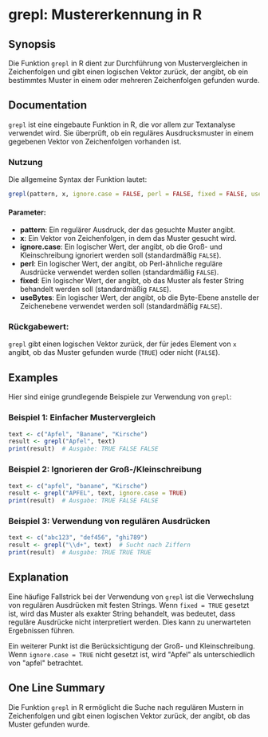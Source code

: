 <!--
Meta Description: # grepl: Mustererkennung in R ## Synopsis Die Funktion `grepl` in R dient zur Durchführung von Mustervergleichen in Zeichenfolgen und gibt einen logis...
Meta Keywords: der, false, grepl, die, von
-->

# grepl: Mustererkennung in R

## Synopsis
Die Funktion `grepl` in R dient zur Durchführung von Mustervergleichen in Zeichenfolgen und gibt einen logischen Vektor zurück, der angibt, ob ein bestimmtes Muster in einem oder mehreren Zeichenfolgen gefunden wurde.

## Documentation
`grepl` ist eine eingebaute Funktion in R, die vor allem zur Textanalyse verwendet wird. Sie überprüft, ob ein reguläres Ausdrucksmuster in einem gegebenen Vektor von Zeichenfolgen vorhanden ist. 

### Nutzung
Die allgemeine Syntax der Funktion lautet:
```R
grepl(pattern, x, ignore.case = FALSE, perl = FALSE, fixed = FALSE, useBytes = FALSE)
```

#### Parameter:
- **pattern**: Ein regulärer Ausdruck, der das gesuchte Muster angibt.
- **x**: Ein Vektor von Zeichenfolgen, in dem das Muster gesucht wird.
- **ignore.case**: Ein logischer Wert, der angibt, ob die Groß- und Kleinschreibung ignoriert werden soll (standardmäßig `FALSE`).
- **perl**: Ein logischer Wert, der angibt, ob Perl-ähnliche reguläre Ausdrücke verwendet werden sollen (standardmäßig `FALSE`).
- **fixed**: Ein logischer Wert, der angibt, ob das Muster als fester String behandelt werden soll (standardmäßig `FALSE`).
- **useBytes**: Ein logischer Wert, der angibt, ob die Byte-Ebene anstelle der Zeichenebene verwendet werden soll (standardmäßig `FALSE`).

### Rückgabewert:
`grepl` gibt einen logischen Vektor zurück, der für jedes Element von `x` angibt, ob das Muster gefunden wurde (`TRUE`) oder nicht (`FALSE`).

## Examples
Hier sind einige grundlegende Beispiele zur Verwendung von `grepl`:

### Beispiel 1: Einfacher Mustervergleich
```R
text <- c("Apfel", "Banane", "Kirsche")
result <- grepl("Apfel", text)
print(result)  # Ausgabe: TRUE FALSE FALSE
```

### Beispiel 2: Ignorieren der Groß-/Kleinschreibung
```R
text <- c("apfel", "banane", "Kirsche")
result <- grepl("APFEL", text, ignore.case = TRUE)
print(result)  # Ausgabe: TRUE FALSE FALSE
```

### Beispiel 3: Verwendung von regulären Ausdrücken
```R
text <- c("abc123", "def456", "ghi789")
result <- grepl("\\d+", text)  # Sucht nach Ziffern
print(result)  # Ausgabe: TRUE TRUE TRUE
```

## Explanation
Eine häufige Fallstrick bei der Verwendung von `grepl` ist die Verwechslung von regulären Ausdrücken mit festen Strings. Wenn `fixed = TRUE` gesetzt ist, wird das Muster als exakter String behandelt, was bedeutet, dass reguläre Ausdrücke nicht interpretiert werden. Dies kann zu unerwarteten Ergebnissen führen.

Ein weiterer Punkt ist die Berücksichtigung der Groß- und Kleinschreibung. Wenn `ignore.case = TRUE` nicht gesetzt ist, wird "Apfel" als unterschiedlich von "apfel" betrachtet.

## One Line Summary
Die Funktion `grepl` in R ermöglicht die Suche nach regulären Mustern in Zeichenfolgen und gibt einen logischen Vektor zurück, der angibt, ob das Muster gefunden wurde.